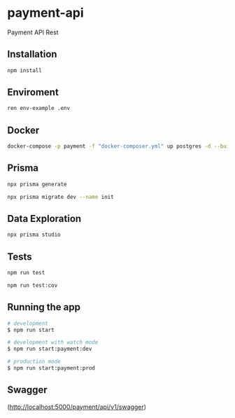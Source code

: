 # payment-api
Payment API Rest

## Installation

```bash
npm install
```

## Enviroment

```bash
ren env-example .env
```

## Docker

```bash
docker-compose -p payment -f "docker-composer.yml" up postgres -d --build
```

## Prisma

```bash
npx prisma generate
```

```bash
npx prisma migrate dev --name init
```

## Data Exploration

```bash
npx prisma studio
```

## Tests

```bash
npm run test
```

```bash
npm run test:cov
```

## Running the app

```bash
# development
$ npm run start

# development with watch mode
$ npm run start:payment:dev

# production mode
$ npm run start:payment:prod
```

## Swagger

(<http://localhost:5000/payment/api/v1/swagger>)
